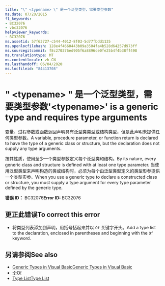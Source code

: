 ```yaml
---
title: "\" <typename> \" 是一个泛型类型，需要类型参数"
ms.date: 07/20/2015
f1_keywords:
- BC32076
- vbc32076
helpviewer_keywords:
- BC32076
ms.assetid: 57f63727-c544-4012-8f03-5d77fbdd1135
ms.openlocfilehash: 128e4f4660443b09a3504fa4b528d64257d973ff
ms.sourcegitcommit: f8c270376ed905f6a8896ce0fe25b4f4b38ff498
ms.translationtype: MT
ms.contentlocale: zh-CN
ms.lasthandoff: 06/04/2020
ms.locfileid: "84413708"
---
```

# <a name="typename-is-a-generic-type-and-requires-type-arguments"></a><span data-ttu-id="23364-102">" \<typename> " 是一个泛型类型，需要类型参数</span><span class="sxs-lookup"><span data-stu-id="23364-102">'\<typename>' is a generic type and requires type arguments</span></span>
<span data-ttu-id="23364-103">变量、过程参数或函数返回声明具有泛型类类型或结构类型，但是此声明未提供任何类型参数。</span><span class="sxs-lookup"><span data-stu-id="23364-103">A variable, procedure parameter, or function return is declared to have the type of a generic class or structure, but the declaration does not supply any type arguments.</span></span>  
  
 <span data-ttu-id="23364-104">按其性质，使用至少一个类型参数定义每个泛型类和结构。</span><span class="sxs-lookup"><span data-stu-id="23364-104">By its nature, every generic class and structure is defined with at least one type parameter.</span></span> <span data-ttu-id="23364-105">当使用泛型类型来声明构造的类或结构时，必须为每个由泛型类型定义的类型形参提供一个类型实参。</span><span class="sxs-lookup"><span data-stu-id="23364-105">When you use a generic type to declare a constructed class or structure, you must supply a type argument for every type parameter defined by the generic type.</span></span>  
  
 <span data-ttu-id="23364-106">**错误 ID：** BC32076</span><span class="sxs-lookup"><span data-stu-id="23364-106">**Error ID:** BC32076</span></span>  
  
## <a name="to-correct-this-error"></a><span data-ttu-id="23364-107">更正此错误</span><span class="sxs-lookup"><span data-stu-id="23364-107">To correct this error</span></span>  
  
- <span data-ttu-id="23364-108">将类型列表添加到声明，用括号括起来并以 `Of` 关键字开头。</span><span class="sxs-lookup"><span data-stu-id="23364-108">Add a type list to the declaration, enclosed in parentheses and beginning with the `Of` keyword.</span></span>  
  
## <a name="see-also"></a><span data-ttu-id="23364-109">另请参阅</span><span class="sxs-lookup"><span data-stu-id="23364-109">See also</span></span>

- [<span data-ttu-id="23364-110">Generic Types in Visual Basic</span><span class="sxs-lookup"><span data-stu-id="23364-110">Generic Types in Visual Basic</span></span>](../programming-guide/language-features/data-types/generic-types.md)
- [<span data-ttu-id="23364-111">个</span><span class="sxs-lookup"><span data-stu-id="23364-111">Of</span></span>](../language-reference/statements/of-clause.md)
- [<span data-ttu-id="23364-112">Type List</span><span class="sxs-lookup"><span data-stu-id="23364-112">Type List</span></span>](../language-reference/statements/type-list.md)
